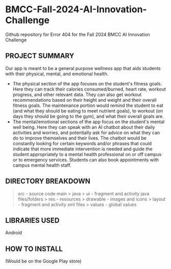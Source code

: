 # BMCC-Fall-2024-AI-Innovation-Challenge
Github repository for Error 404 for the Fall 2024 BMCC AI Innovation Challenge

PROJECT SUMMARY
-------------------
Our app is meant to be a general purpose wellness app that aids students with their physical, mental, and emotional health. 
- The physical section of the app focuses on the student's fitness goals. Here they can track their calories consumed/burned, heart rate, workout progress, and other relevant data. They can also get workout recommendations based on their height and weight and their overall fitness goals. The maintenance portion would remind the student to eat (and what they should be eating to meet nutrient goals), to workout (on days they should be going to the gym), and what their overall goals are.
- The mental/emotional sections of the app focus on the student's mental well being. Here they can speak with an AI chatbot about their daily activities and worries, and potentially ask for advice on what they can do to improve themselves and their lives. The chatbot would be constantly looking for certain keywords and/or phrases that could indicate that more immediate intervention is needed and guide the student appropriately to a mental health professional on or off campus or to emergency services. Students can also book appointments with campus mental health staff.

DIRECTORY BREAKDOWN
-------------------
> src - source code
  > main
    > java > ui - fragment and activity java files/folders
    > res - resources
      > drawable - images and icons
      > layout - fragment and activity xml files
      > values - global values

LIBRARIES USED
-------------------
Android

HOW TO INSTALL
-------------------
(Would be on the Google Play store)
